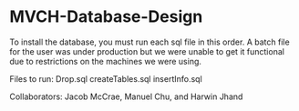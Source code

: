 # MVCH-Database-Design

To install the database, you must run each sql file in this order. 
A batch file for the user was under production but we were unable to get it functional due to restrictions on the machines we were using.

Files to run:
Drop.sql
createTables.sql
insertInfo.sql


Collaborators: Jacob McCrae, Manuel Chu, and Harwin Jhand

